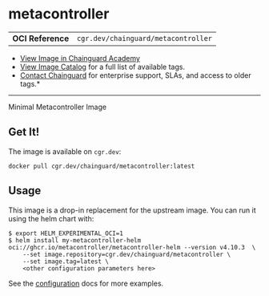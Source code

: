 <!--monopod:start-->
# metacontroller
| | |
| - | - |
| **OCI Reference** | `cgr.dev/chainguard/metacontroller` |


* [View Image in Chainguard Academy](https://edu.chainguard.dev/chainguard/chainguard-images/reference/metacontroller/overview/)
* [View Image Catalog](https://console.enforce.dev/images/catalog) for a full list of available tags.
* [Contact Chainguard](https://www.chainguard.dev/chainguard-images) for enterprise support, SLAs, and access to older tags.*

---
<!--monopod:end-->

<!--overview:start-->
Minimal Metacontroller Image
<!--overview:end-->

<!--getting:start-->
## Get It!
The image is available on `cgr.dev`:

```
docker pull cgr.dev/chainguard/metacontroller:latest
```
<!--getting:end-->

<!--body:start-->
## Usage

This image is a drop-in replacement for the upstream image.
You can run it using the helm chart with:

```shell
$ export HELM_EXPERIMENTAL_OCI=1
$ helm install my-metacontroller-helm oci://ghcr.io/metacontroller/metacontroller-helm --version v4.10.3  \
    --set image.repository=cgr.dev/chainguard/metacontroller \
    --set image.tag=latest \
    <other configuration parameters here>
```

See the [configuration](https://metacontroller.github.io/metacontroller/guide/helm-install.html#configuration) docs for more examples.
<!--body:end-->
